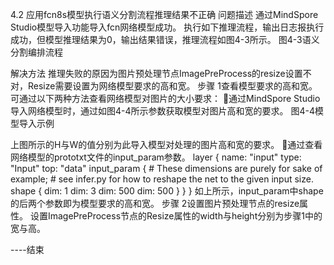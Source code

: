 4.2 应用fcn8s模型执行语义分割流程推理结果不正确
问题描述
通过MindSpore Studio模型导入功能导入fcn网络模型成功。
执行如下推理流程，输出日志报执行成功，但模型推理结果为0，输出结果错误，推理流程如图4-3所示。
图4-3语义分割编排流程


解决方法
推理失败的原因为图片预处理节点ImagePreProcess的resize设置不对，Resize需要设置为网络模型要求的高和宽。
步骤 1查看模型要求的高和宽。
可通过以下两种方法查看网络模型对图片的大小要求：
通过MindSpore Studio导入网络模型时，通过如图4-4所示参数获取模型对图片高和宽的要求。
图4-4模型导入示例


上图所示的H与W的值分别为此导入模型对处理的图片高和宽的要求。
通过查看网络模型的prototxt文件的input_param参数。
layer { 
  name: "input" 
  type: "Input" 
  top: "data" 
  input_param { 
    # These dimensions are purely for sake of example; 
    # see infer.py for how to reshape the net to the given input size. 
    shape { dim: 1 dim: 3 dim: 500 dim: 500 } 
  } 
}
如上所示，input_param中shape的后两个参数即为模型要求的高和宽。
步骤 2设置图片预处理节点的resize属性。
设置ImagePreProcess节点的Resize属性的width与height分别为步骤1中的宽与高。

----结束